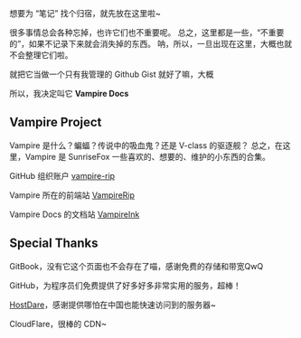 
想要为 “笔记” 找个归宿，就先放在这里啦~

很多事情总会各种忘掉，也许它们也不重要呢。
总之，这里都是一些，“不重要的”，如果不记录下来就会消失掉的东西。
呐，所以，一旦出现在这里，大概也就不会整理它们啦。

就把它当做一个只有我管理的 Github Gist 就好了嘛，大概

所以，我决定叫它 **Vampire Docs**



## Vampire Project

Vampire 是什么？蝙蝠？传说中的吸血鬼？还是 V-class 的驱逐舰？
总之，在这里，Vampire 是  SunriseFox 一些喜欢的、想要的、维护的小东西的合集。

GitHub 组织账户 [vampire-rip](https://github.com/vampire-rip/)

Vampire 所在的前端站 [VampireRip](https://vampire.rip/)

Vampire Docs 的文档站 [VampireInk](https://vampire.ink/)



## Special Thanks

GitBook，没有它这个页面也不会存在了喵，感谢免费的存储和带宽QwQ

GitHub，为程序员们免费提供了好多好多非常实用的服务，超棒！

[HostDare](https://manage.hostdare.com/aff.php?aff=970)，感谢提供哪怕在中国也能快速访问到的服务器~

CloudFlare，很棒的 CDN~
